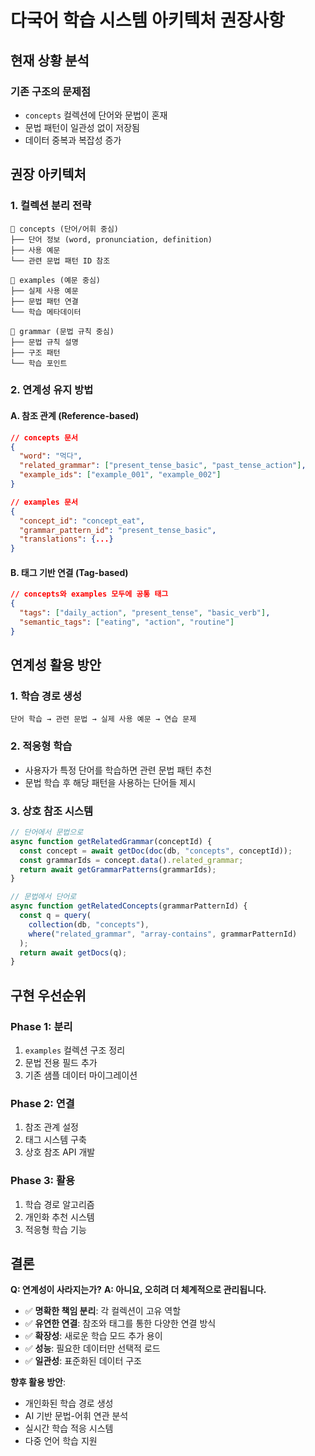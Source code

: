 # 다국어 학습 시스템 아키텍처 권장사항

## 현재 상황 분석

### 기존 구조의 문제점

- `concepts` 컬렉션에 단어와 문법이 혼재
- 문법 패턴이 일관성 없이 저장됨
- 데이터 중복과 복잡성 증가

## 권장 아키텍처

### 1. 컬렉션 분리 전략

```
📁 concepts (단어/어휘 중심)
├── 단어 정보 (word, pronunciation, definition)
├── 사용 예문
└── 관련 문법 패턴 ID 참조

📁 examples (예문 중심)
├── 실제 사용 예문
├── 문법 패턴 연결
└── 학습 메타데이터

📁 grammar (문법 규칙 중심)
├── 문법 규칙 설명
├── 구조 패턴
└── 학습 포인트
```

### 2. 연계성 유지 방법

#### A. 참조 관계 (Reference-based)

```json
// concepts 문서
{
  "word": "먹다",
  "related_grammar": ["present_tense_basic", "past_tense_action"],
  "example_ids": ["example_001", "example_002"]
}

// examples 문서
{
  "concept_id": "concept_eat",
  "grammar_pattern_id": "present_tense_basic",
  "translations": {...}
}
```

#### B. 태그 기반 연결 (Tag-based)

```json
// concepts와 examples 모두에 공통 태그
{
  "tags": ["daily_action", "present_tense", "basic_verb"],
  "semantic_tags": ["eating", "action", "routine"]
}
```

## 연계성 활용 방안

### 1. 학습 경로 생성

```
단어 학습 → 관련 문법 → 실제 사용 예문 → 연습 문제
```

### 2. 적응형 학습

- 사용자가 특정 단어를 학습하면 관련 문법 패턴 추천
- 문법 학습 후 해당 패턴을 사용하는 단어들 제시

### 3. 상호 참조 시스템

```javascript
// 단어에서 문법으로
async function getRelatedGrammar(conceptId) {
  const concept = await getDoc(doc(db, "concepts", conceptId));
  const grammarIds = concept.data().related_grammar;
  return await getGrammarPatterns(grammarIds);
}

// 문법에서 단어로
async function getRelatedConcepts(grammarPatternId) {
  const q = query(
    collection(db, "concepts"),
    where("related_grammar", "array-contains", grammarPatternId)
  );
  return await getDocs(q);
}
```

## 구현 우선순위

### Phase 1: 분리

1. `examples` 컬렉션 구조 정리
2. 문법 전용 필드 추가
3. 기존 샘플 데이터 마이그레이션

### Phase 2: 연결

1. 참조 관계 설정
2. 태그 시스템 구축
3. 상호 참조 API 개발

### Phase 3: 활용

1. 학습 경로 알고리즘
2. 개인화 추천 시스템
3. 적응형 학습 기능

## 결론

**Q: 연계성이 사라지는가?**
**A: 아니요, 오히려 더 체계적으로 관리됩니다.**

- ✅ **명확한 책임 분리**: 각 컬렉션이 고유 역할
- ✅ **유연한 연결**: 참조와 태그를 통한 다양한 연결 방식
- ✅ **확장성**: 새로운 학습 모드 추가 용이
- ✅ **성능**: 필요한 데이터만 선택적 로드
- ✅ **일관성**: 표준화된 데이터 구조

**향후 활용 방안**:

- 개인화된 학습 경로 생성
- AI 기반 문법-어휘 연관 분석
- 실시간 학습 적응 시스템
- 다중 언어 학습 지원
